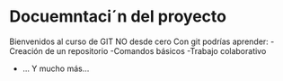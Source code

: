 # Docuemntaci´n del proyecto

Bienvenidos al curso de GIT NO desde cero
Con git podrías aprender:
-Creación de un repositorio
-Comandos básicos
-Trabajo colaborativo
- ... Y mucho más...